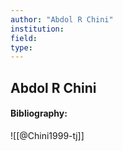 ```yaml
---
author: "Abdol R Chini"
institution:
field:
type:
---
```


## Abdol R Chini
#### Bibliography:

![[@Chini1999-tj]]